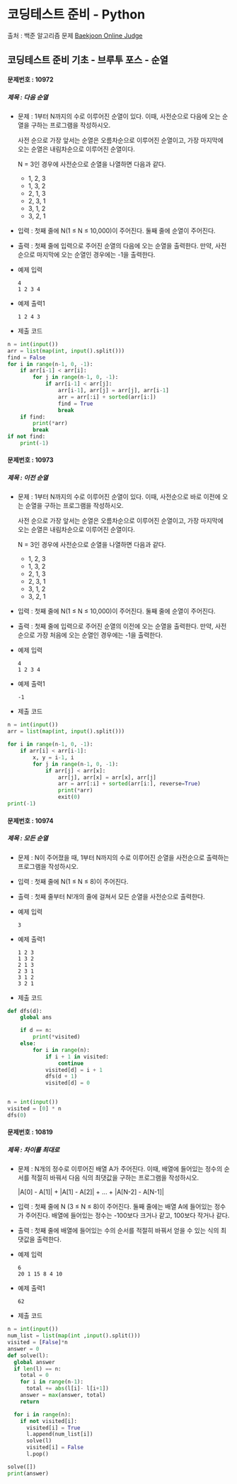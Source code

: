 # 코딩테스트 준비 - Python



출처 : 백준 알고리즘 문제 [Baekjoon Online Judge](https://www.acmicpc.net/)



## 코딩테스트 준비 기초 - 브루투 포스 - 순열



#### 문제번호 : 10972

 ##### 제목 : 다음 순열

- 문제 : 1부터 N까지의 수로 이루어진 순열이 있다. 이때, 사전순으로 다음에 오는 순열을 구하는 프로그램을 작성하시오.

  사전 순으로 가장 앞서는 순열은 오름차순으로 이루어진 순열이고, 가장 마지막에 오는 순열은 내림차순으로 이루어진 순열이다.

  N = 3인 경우에 사전순으로 순열을 나열하면 다음과 같다.

  - 1, 2, 3
  - 1, 3, 2
  - 2, 1, 3
  - 2, 3, 1
  - 3, 1, 2
  - 3, 2, 1

- 입력 : 첫째 줄에 N(1 ≤ N ≤ 10,000)이 주어진다. 둘째 줄에 순열이 주어진다.

- 출력 : 첫째 줄에 입력으로 주어진 순열의 다음에 오는 순열을 출력한다. 만약, 사전순으로 마지막에 오는 순열인 경우에는 -1을 출력한다.

- 예제 입력

  ```
  4
  1 2 3 4
  ```

- 예제 출력1

  ```
  1 2 4 3
  ```

- 제출 코드

```python
n = int(input())
arr = list(map(int, input().split()))
find = False
for i in range(n-1, 0, -1):
    if arr[i-1] < arr[i]: 
        for j in range(n-1, 0, -1):
            if arr[i-1] < arr[j]:
                arr[i-1], arr[j] = arr[j], arr[i-1]
                arr = arr[:i] + sorted(arr[i:])  
                find = True
                break
    if find:
        print(*arr)  
        break
if not find:
    print(-1)

```



#### 문제번호 : 10973

 ##### 제목 : 이전 순열

- 문제 : 1부터 N까지의 수로 이루어진 순열이 있다. 이때, 사전순으로 바로 이전에 오는 순열을 구하는 프로그램을 작성하시오.

  사전 순으로 가장 앞서는 순열은 오름차순으로 이루어진 순열이고, 가장 마지막에 오는 순열은 내림차순으로 이루어진 순열이다.

  N = 3인 경우에 사전순으로 순열을 나열하면 다음과 같다.

  - 1, 2, 3
  - 1, 3, 2
  - 2, 1, 3
  - 2, 3, 1
  - 3, 1, 2
  - 3, 2, 1

- 입력 : 첫째 줄에 N(1 ≤ N ≤ 10,000)이 주어진다. 둘째 줄에 순열이 주어진다.

- 출력 : 첫째 줄에 입력으로 주어진 순열의 이전에 오는 순열을 출력한다. 만약, 사전순으로 가장 처음에 오는 순열인 경우에는 -1을 출력한다.

- 예제 입력

  ```
  4
  1 2 3 4
  ```

- 예제 출력1

  ```
  -1
  ```

- 제출 코드

```python
n = int(input())
arr = list(map(int, input().split()))

for i in range(n-1, 0, -1):
    if arr[i] < arr[i-1]:
        x, y = i-1, i
        for j in range(n-1, 0, -1):
            if arr[j] < arr[x]:
                arr[j], arr[x] = arr[x], arr[j]
                arr = arr[:i] + sorted(arr[i:], reverse=True)
                print(*arr)
                exit(0)
print(-1)

```



#### 문제번호 : 10974

 ##### 제목 : 모든 순열

- 문제 : N이 주어졌을 때, 1부터 N까지의 수로 이루어진 순열을 사전순으로 출력하는 프로그램을 작성하시오.

- 입력 : 첫째 줄에 N(1 ≤ N ≤ 8)이 주어진다. 

- 출력 : 첫째 줄부터 N!개의 줄에 걸쳐서 모든 순열을 사전순으로 출력한다.

- 예제 입력

  ```
  3
  ```

- 예제 출력1

  ```
  1 2 3
  1 3 2
  2 1 3
  2 3 1
  3 1 2
  3 2 1
  ```

- 제출 코드

```python
def dfs(d):
    global ans

    if d == n:
        print(*visited)
    else:
        for i in range(n):
            if i + 1 in visited:
                continue
            visited[d] = i + 1
            dfs(d + 1)
            visited[d] = 0


n = int(input())
visited = [0] * n
dfs(0)
```



#### 문제번호 : 10819

 ##### 제목 : 차이를 최대로

- 문제 : N개의 정수로 이루어진 배열 A가 주어진다. 이때, 배열에 들어있는 정수의 순서를 적절히 바꿔서 다음 식의 최댓값을 구하는 프로그램을 작성하시오.

  |A[0] - A[1]| + |A[1] - A[2]| + ... + |A[N-2] - A[N-1]|

- 입력 : 첫째 줄에 N (3 ≤ N ≤ 8)이 주어진다. 둘째 줄에는 배열 A에 들어있는 정수가 주어진다. 배열에 들어있는 정수는 -100보다 크거나 같고, 100보다 작거나 같다.

- 출력 : 첫째 줄에 배열에 들어있는 수의 순서를 적절히 바꿔서 얻을 수 있는 식의 최댓값을 출력한다.

- 예제 입력

  ```
  6
  20 1 15 8 4 10
  ```

- 예제 출력1

  ```
  62
  ```

- 제출 코드

```python
n = int(input())
num_list = list(map(int ,input().split()))
visited = [False]*n
answer = 0
def solve(l):
  global answer
  if len(l) == n:
    total = 0
    for i in range(n-1):
      total += abs(l[i]- l[i+1])
    answer = max(answer, total)
    return

  for i in range(n):
    if not visited[i]:
      visited[i] = True
      l.append(num_list[i])
      solve(l)
      visited[i] = False
      l.pop()

solve([])
print(answer)
```

